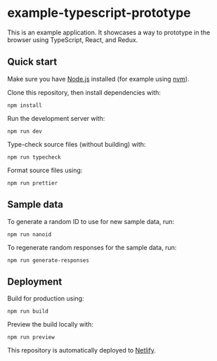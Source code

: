 # example-typescript-prototype

This is an example application. It showcases a way to prototype in the browser using TypeScript, React, and Redux.

## Quick start

Make sure you have [Node.js](https://nodejs.org/) installed (for example using [nvm](https://github.com/nvm-sh/nvm)).

Clone this repository, then install dependencies with:

```
npm install
```

Run the development server with:

```
npm run dev
```

Type-check source files (without building) with:

```
npm run typecheck
```

Format source files using:

```
npm run prettier
```

## Sample data

To generate a random ID to use for new sample data, run:

```
npm run nanoid
```

To regenerate random responses for the sample data, run:

```
npm run generate-responses
```

## Deployment

Build for production using:

```
npm run build
```

Preview the build locally with:

```
npm run preview
```

This repository is automatically deployed to [Netlify](https://www.netlify.com/).
